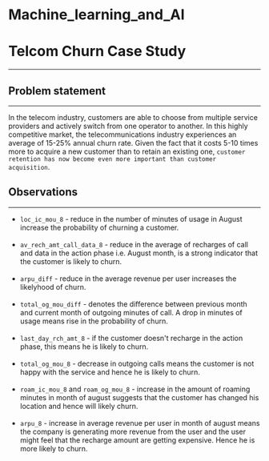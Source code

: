 # Machine_learning_and_AI


# Telcom Churn Case Study
----------------

## Problem statement
----------------

In the telecom industry, customers are able to choose from multiple service providers and actively switch from one operator to another. In this highly competitive market, the telecommunications industry experiences an average of 15-25% annual churn rate. Given the fact that it costs 5-10 times more to acquire a new customer than to retain an existing one, `customer retention has now become even more important than customer acquisition`.


## Observations
----------------
- `loc_ic_mou_8` - reduce in the number of minutes of usage in August increase the probability of churning a customer.<br><br>
- `av_rech_amt_call_data_8` - reduce in the average of recharges of call and data in the action phase i.e. August month,  is a strong indicator that the customer is likely to churn. <br><br>
- `arpu_diff` - reduce in the average revenue per user increases the likelyhood of churn. <br><br>
- `total_og_mou_diff` - denotes the difference between previous month and current month of outgoing minutes of call. A drop in minutes of usage means rise in the probability of churn. <br><br>
- `last_day_rch_amt_8` - if the customer doesn't recharge in the action phase, this means he is likely to churn. <br><br>
- `total_og_mou_8` - decrease in outgoing calls means the customer is not happy with the service and hence he is likely to churn. <br><br>
- `roam_ic_mou_8` and `roam_og_mou_8` - increase in the amount of roaming minutes in month of august suggests that the customer has changed his location and hence will likely churn. <br><br>
- `arpu_8` - increase in average revenue per user in month of august means the company is generating more revenue from the user and the user might feel that the recharge amount are getting expensive. Hence he is more likely to churn.